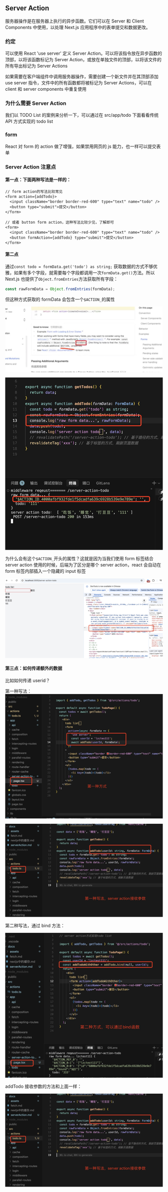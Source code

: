 ## Server Action

服务器操作是在服务器上执行的异步函数。它们可以在 Server 和 Client
Components 中使用，以处理 Next.js 应用程序中的表单提交和数据更改。

### 约定

可以使用 React 'use server' 定义 Server Action。可以将该指令放在异步函数的顶部，以将该函数标记为 Server Action，或放在单独文件的顶部，以将该文件的所有导出标记为 Server Actions

如果需要在客户端组件中调用服务器操作，需要创建一个新文件并在其顶部添加 use server 指令，文件中的所有函数都将被标记为 Server Actions，可以在 client 和 server components 中重复使用

### 为什么需要 Server Action

我们以 TODO List 的案例来分析一下，可以通过在 src/app/todo 下面看看传统 API 方式实现的 todo list

### form

React 对 form 的 action 做了增强，如果禁用网页的 js 能力，也一样可以提交表单

### Server Action 注意点

#### 第一点：下面两种写法是一样的：

```tsx
// form action的写法比较常见
<form action={addTodo}>
  <input className="border border-red-600" type="text" name="todo" />
  <button type="submit">提交</button>
</form>

// 或者 button form action，这种写法比较少见，了解即可
<form>
  <input className="border border-red-600" type="text" name="todo" />
  <button formAction={addTodo} type="submit">提交</button>
</form>
```

#### 第二点

通过`const todo = formData.get('todo') as string;` 获取数据的方式不够优雅，如果有多个字段，就需要每个字段都调用一次`formData.get()`方法。所以 Next.js 也提供了`Object.fromEntries`方法获取所有字段：

```ts
const rawFormData = Object.fromEntries(formData);
```

但这种方式获取的 formData 会包含一个`$ACTION_`的属性

![image](./assets/action_01.jpg)

![image](./assets/action_02.jpg)

为什么会有这个`$ACTION_`开头的属性？这就是因为当我们使用 form 标签结合 server action 使用的时候，后端为了区分是哪个 server action，react 会自动在 form 标签内部插入一个隐藏的 input 标签

![image](./assets/action_03.jpg)

#### 第三点：如何传递额外的数据

比如如何传递 userid？

第一种写法：
![image](./assets/action_04.jpg)

![image](./assets/action_05.jpg)

第二种写法，通过 bind 方法：

![image](./assets/action_06.jpg)

addTodo 接收参数的方法和上面一样：

![image](./assets/action_05.jpg)
